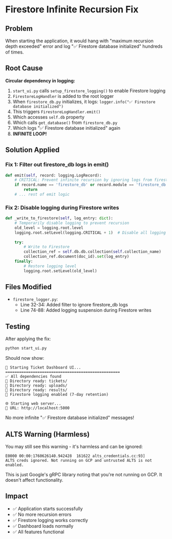 # Firestore Infinite Recursion Fix

## Problem
When starting the application, it would hang with "maximum recursion depth exceeded" error and log "✅ Firestore database initialized" hundreds of times.

## Root Cause
**Circular dependency in logging:**

1. `start_ui.py` calls `setup_firestore_logging()` to enable Firestore logging
2. `FirestoreLogHandler` is added to the root logger
3. When `firestore_db.py` initializes, it logs: `logger.info("✅ Firestore database initialized")`
4. This triggers `FirestoreLogHandler.emit()`
5. Which accesses `self.db` property
6. Which calls `get_database()` from `firestore_db.py`
7. Which logs "✅ Firestore database initialized" again
8. **INFINITE LOOP!**

## Solution Applied

### Fix 1: Filter out firestore_db logs in emit()
```python
def emit(self, record: logging.LogRecord):
    # CRITICAL: Prevent infinite recursion by ignoring logs from firestore_db module
    if record.name == 'firestore_db' or record.module == 'firestore_db':
        return
    # ... rest of emit logic
```

### Fix 2: Disable logging during Firestore writes
```python
def _write_to_firestore(self, log_entry: dict):
    # Temporarily disable logging to prevent recursion
    old_level = logging.root.level
    logging.root.setLevel(logging.CRITICAL + 1)  # Disable all logging
    
    try:
        # Write to Firestore
        collection_ref = self.db.db.collection(self.collection_name)
        collection_ref.document(doc_id).set(log_entry)
    finally:
        # Restore logging level
        logging.root.setLevel(old_level)
```

## Files Modified
- `firestore_logger.py`:
  - Line 32-34: Added filter to ignore firestore_db logs
  - Line 74-88: Added logging suspension during Firestore writes

## Testing
After applying the fix:
```bash
python start_ui.py
```

Should now show:
```
🚀 Starting Ticket Dashboard UI...
==================================================
✅ All dependencies found
📁 Directory ready: tickets/
📁 Directory ready: uploads/
📁 Directory ready: results/
📝 Firestore logging enabled (7-day retention)

🌐 Starting web server...
📍 URL: http://localhost:5000
```

No more infinite "✅ Firestore database initialized" messages!

## ALTS Warning (Harmless)
You may still see this warning - it's harmless and can be ignored:
```
E0000 00:00:1760626140.942428  161622 alts_credentials.cc:93] 
ALTS creds ignored. Not running on GCP and untrusted ALTS is not enabled.
```

This is just Google's gRPC library noting that you're not running on GCP. It doesn't affect functionality.

## Impact
- ✅ Application starts successfully
- ✅ No more recursion errors
- ✅ Firestore logging works correctly
- ✅ Dashboard loads normally
- ✅ All features functional